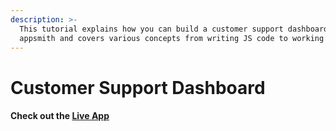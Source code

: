 ```yaml
---
description: >-
  This tutorial explains how you can build a customer support dashboard in
  appsmith and covers various concepts from writing JS code to working with APIs
---
```


# Customer Support Dashboard

#### Check out the [Live App](https://bit.ly/cs-dashboard-appsmith)

